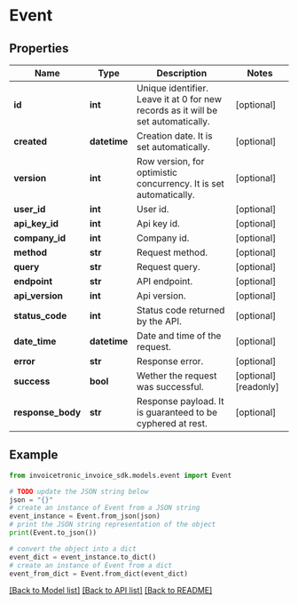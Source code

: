 # Event


## Properties

Name | Type | Description | Notes
------------ | ------------- | ------------- | -------------
**id** | **int** | Unique identifier. Leave it at 0 for new records as it will be set automatically. | [optional] 
**created** | **datetime** | Creation date. It is set automatically. | [optional] 
**version** | **int** | Row version, for optimistic concurrency. It is set automatically. | [optional] 
**user_id** | **int** | User id. | [optional] 
**api_key_id** | **int** | Api key id. | [optional] 
**company_id** | **int** | Company id. | [optional] 
**method** | **str** | Request method. | [optional] 
**query** | **str** | Request query. | [optional] 
**endpoint** | **str** | API endpoint. | [optional] 
**api_version** | **int** | Api version. | [optional] 
**status_code** | **int** | Status code returned by the API. | [optional] 
**date_time** | **datetime** | Date and time of the request. | [optional] 
**error** | **str** | Response error. | [optional] 
**success** | **bool** | Wether the request was successful. | [optional] [readonly] 
**response_body** | **str** | Response payload. It is guaranteed to be cyphered at rest. | [optional] 

## Example

```python
from invoicetronic_invoice_sdk.models.event import Event

# TODO update the JSON string below
json = "{}"
# create an instance of Event from a JSON string
event_instance = Event.from_json(json)
# print the JSON string representation of the object
print(Event.to_json())

# convert the object into a dict
event_dict = event_instance.to_dict()
# create an instance of Event from a dict
event_from_dict = Event.from_dict(event_dict)
```
[[Back to Model list]](../README.md#documentation-for-models) [[Back to API list]](../README.md#documentation-for-api-endpoints) [[Back to README]](../README.md)


